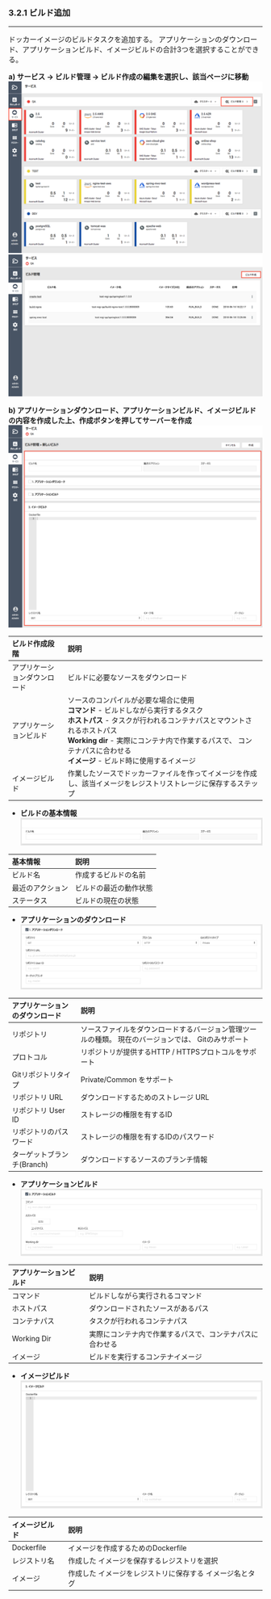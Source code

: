### 3.2.1 ビルド追加

---

ドッカーイメージのビルドタスクを追加する。 アプリケーションのダウンロード、アプリケーションビルド、イメージビルドの合計3つを選択することができる。

**a\) サービス → ビルド管理 → ビルド作成の編集を選択し、該当ページに移動**
![](/assets/JP/2.5/3.2.1_1.png)![](/assets/JP/2.5/3.2.1_2.png)

**b\) アプリケーションダウンロード、アプリケーションビルド、イメージビルドの内容を作成した上、作成ボタンを押してサーバーを作成**![](/assets/JP/2.5/3.2.1_3.png)

| **ビルド作成段階** | **説明** |
| :--- | :--- |
| アプリケーションダウンロード | ビルドに必要なソースをダウンロード |
| アプリケーションビルド | ソースのコンパイルが必要な場合に使用 <br/>**コマンド** - ビルドしながら実行するタスク <br/>**ホストパス** - タスクが行われるコンテナパスとマウントされるホストパス <br/>**Working dir** - 実際にコンテナ内で作業するパスで、 コンテナパスに合わせる <br/>**イメージ** - ビルド時に使用するイメージ |
| イメージビルド | 作業したソースでドッカーファイルを作ってイメージを作成し、該当イメージをレジストリストレージに保存するステップ |

* **ビルドの基本情報**
![](/assets/JP/2.5/3.2.1_4.png)

| **基本情報** | **説明** |
| :--- | :--- |
| ビルド名 | 作成するビルドの名前 |
| 最近のアクション | ビルドの最近の動作状態 |
| ステータス | ビルドの現在の状態 |

* **アプリケーションのダウンロード**
![](/assets/JP/2.5/3.2.1_5.png)

| **アプリケーションのダウンロード** | **説明** |
| :--- | :--- |
| リポジトリ | ソースファイルをダウンロードするバージョン管理ツールの種類。 現在のバージョンでは、 Gitのみサポート |
| プロトコル | リポジトリが提供するHTTP / HTTPSプロトコルをサポート |
| Gitリポジトリタイプ | Private/Common をサポート |
| リポジトリ URL | ダウンロードするためのストレージ URL |
| リポジトリ User ID | ストレージの権限を有するID |
| リポジトリのパスワード | ストレージの権限を有するIDのパスワード |
| ターゲットブランチ(Branch) | ダウンロードするソースのブランチ情報 |

* **アプリケーションビルド**
![](/assets/JP/2.5/3.2.1_6.png)

| **アプリケーションビルド** | **説明** |
| :--- | :--- |
| コマンド | ビルドしながら実行されるコマンド |
| ホストパス | ダウンロードされたソースがあるパス |
| コンテナパス | タスクが行われるコンテナパス |
| Working Dir | 実際にコンテナ内で作業するパスで、コンテナパスに合わせる |
| イメージ | ビルドを実行するコンテナイメージ |

* **イメージビルド**
![](/assets/JP/2.5/3.2.1_7.png)

| **イメージビルド** | 説明 |
| :--- | :--- |
| Dockerfile | イメージを作成するためのDockerfile |
| レジストリ名 | 作成した イメージを保存するレジストリを選択 |
| イメージ | 作成した イメージをレジストリに保存する イメージ名とタグ |




